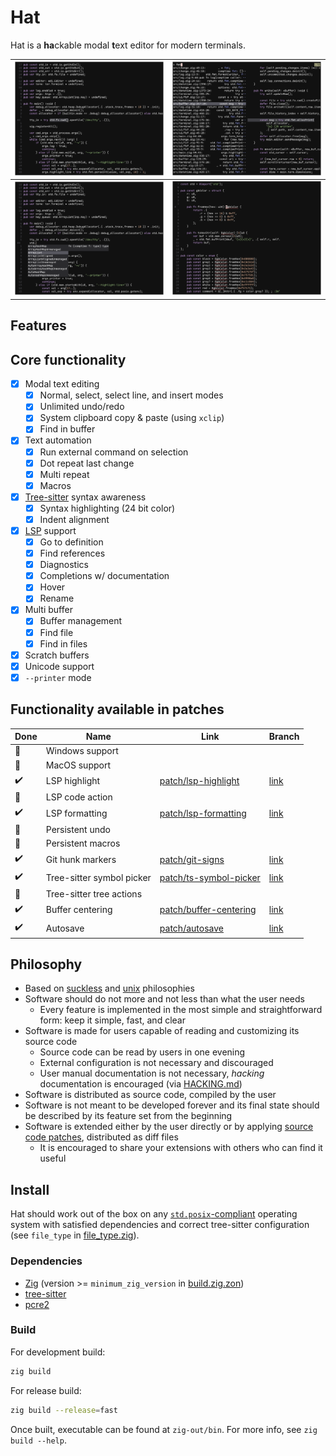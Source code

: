 # Hat

Hat is a **ha**ckable modal **t**ext editor for modern terminals.

| ![Screenshot select](./img/screenshot-select.png) | ![Screenshot select](./img/screenshot-find.png) |
|-----------------------------|-----------------------------|
| ![Screenshot completion](./img/screenshot-cmp.png) | ![Screenshot diagnostics](./img/screenshot-diagnostics.png) |

## Features

## Core functionality

- [x] Modal text editing
    * [x] Normal, select, select line, and insert modes
    * [x] Unlimited undo/redo
    * [x] System clipboard copy & paste (using `xclip`)
    * [x] Find in buffer
- [x] Text automation
    * [x] Run external command on selection
    * [x] Dot repeat last change
    * [x] Multi repeat
    * [x] Macros
- [x] [Tree-sitter](https://tree-sitter.github.io/tree-sitter/) syntax awareness
    * [x] Syntax highlighting (24 bit color)
    * [x] Indent alignment
- [x] [LSP](https://microsoft.github.io/language-server-protocol/) support
    * [x] Go to definition
    * [x] Find references
    * [x] Diagnostics
    * [x] Completions w/ documentation
    * [x] Hover
    * [x] Rename
- [x] Multi buffer
    * [x] Buffer management
    * [x] Find file
    * [x] Find in files
- [x] Scratch buffers
- [x] Unicode support
- [x] `--printer` mode

## Functionality available in patches

| Done | Name                      | Link                                                  | Branch                                                            |
| ---- | ------------------------  | ----------------------------------------------------- | ----------------------------------------------------------------- |
| 🚧   | Windows support           |                                                       |                                                                   |
| 🚧   | MacOS support             |                                                       |                                                                   |
| ✔️   | LSP highlight             | [patch/lsp-highlight](/patch/lsp-highlight)           | [link](https://github.com/ivanjermakov/hat/tree/lsp-highlight)    |
| 🚧   | LSP code action           |                                                       |                                                                   |
| ✔️   | LSP formatting            | [patch/lsp-formatting](/patch/lsp-formatting)         | [link](https://github.com/ivanjermakov/hat/tree/lsp-formatting)   |
| 🚧   | Persistent undo           |                                                       |                                                                   |
| 🚧   | Persistent macros         |                                                       |                                                                   |
| ✔️   | Git hunk markers          | [patch/git-signs](/patch/git-signs)                   | [link](https://github.com/ivanjermakov/hat/tree/git-signs)        |
| ✔️   | Tree-sitter symbol picker | [patch/ts-symbol-picker](/patch/ts-symbol-picker)     | [link](https://github.com/ivanjermakov/hat/tree/ts-symbol-picker) |
| 🚧   | Tree-sitter tree actions  |                                                       |                                                                   |
| ✔️   | Buffer centering          | [patch/buffer-centering](/patch/buffer-centering)     | [link](https://github.com/ivanjermakov/hat/tree/buffer-centering) |
| ✔️   | Autosave                  | [patch/autosave](/patch/autosave)                     | [link](https://github.com/ivanjermakov/hat/tree/autosave)         |

## Philosophy

- Based on [suckless](https://suckless.org/philosophy/) and
[unix](https://en.wikipedia.org/wiki/Unix_philosophy) philosophies
- Software should do not more and not less than what the user needs
    * Every feature is implemented in the most simple and straightforward form: keep it simple, fast, and clear
- Software is made for users capable of reading and customizing its source code
    * Source code can be read by users in one evening
    * External configuration is not necessary and discouraged
    * User manual documentation is not necessary, _hacking_ documentation is encouraged (via [HACKING.md](HACKING.md))
- Software is distributed as source code, compiled by the user
- Software is not meant to be developed forever and its final state should be described by its feature set from
the beginning
- Software is extended either by the user directly or by applying
[source code patches](https://en.wikipedia.org/wiki/Patch_(computing)#Source_code_patching), distributed as diff files
    * It is encouraged to share your extensions with others who can find it useful

## Install

Hat should work out of the box on any
[`std.posix`-compliant](https://github.com/ziglang/zig/blob/master/lib/std/posix.zig) operating system with satisfied
dependencies and correct tree-sitter configuration (see `file_type` in [file_type.zig](src/file_type.zig)).

### Dependencies

- [Zig](https://ziglang.org) (version >= `minimum_zig_version` in [build.zig.zon](build.zig.zon))
- [tree-sitter](https://tree-sitter.github.io/tree-sitter/)
- [pcre2](https://github.com/PCRE2Project/pcre2)

### Build

For development build:

```bash
zig build
```

For release build:

```bash
zig build --release=fast
```

Once built, executable can be found at `zig-out/bin`. For more info, see `zig build --help`.
